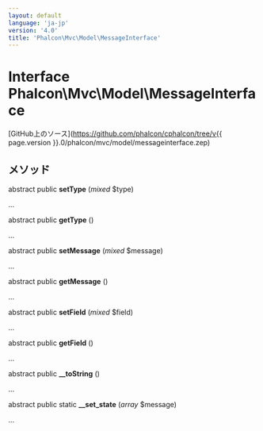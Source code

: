 ```yaml
---
layout: default
language: 'ja-jp'
version: '4.0'
title: 'Phalcon\Mvc\Model\MessageInterface'
---
```

# Interface **Phalcon\Mvc\Model\MessageInterface**

[GitHub上のソース](https://github.com/phalcon/cphalcon/tree/v{{ page.version }}.0/phalcon/mvc/model/messageinterface.zep)

## メソッド

abstract public **setType** (*mixed* $type)

...

abstract public **getType** ()

...

abstract public **setMessage** (*mixed* $message)

...

abstract public **getMessage** ()

...

abstract public **setField** (*mixed* $field)

...

abstract public **getField** ()

...

abstract public **__toString** ()

...

abstract public static **__set_state** (*array* $message)

...